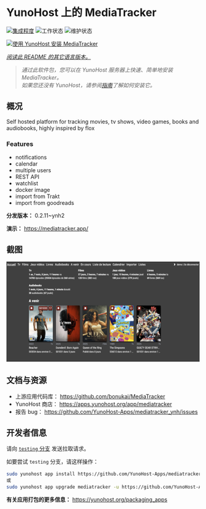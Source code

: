 <!--
注意：此 README 由 <https://github.com/YunoHost/apps/tree/master/tools/readme_generator> 自动生成
请勿手动编辑。
-->

# YunoHost 上的 MediaTracker

[![集成程度](https://apps.yunohost.org/badge/integration/mediatracker)](https://ci-apps.yunohost.org/ci/apps/mediatracker/)
![工作状态](https://apps.yunohost.org/badge/state/mediatracker)
![维护状态](https://apps.yunohost.org/badge/maintained/mediatracker)

[![使用 YunoHost 安装 MediaTracker](https://install-app.yunohost.org/install-with-yunohost.svg)](https://install-app.yunohost.org/?app=mediatracker)

*[阅读此 README 的其它语言版本。](./ALL_README.md)*

> *通过此软件包，您可以在 YunoHost 服务器上快速、简单地安装 MediaTracker。*  
> *如果您还没有 YunoHost，请参阅[指南](https://yunohost.org/install)了解如何安装它。*

## 概况

Self hosted platform for tracking movies, tv shows, video games, books and audiobooks, highly inspired by flox

### Features

- notifications
- calendar
- multiple users
- REST API
- watchlist
- docker image
- import from Trakt
- import from goodreads


**分发版本：** 0.2.11~ynh2

**演示：** <https://mediatracker.app/>

## 截图

![MediaTracker 的截图](./doc/screenshots/screenshot.png)

## 文档与资源

- 上游应用代码库： <https://github.com/bonukai/MediaTracker>
- YunoHost 商店： <https://apps.yunohost.org/app/mediatracker>
- 报告 bug： <https://github.com/YunoHost-Apps/mediatracker_ynh/issues>

## 开发者信息

请向 [`testing` 分支](https://github.com/YunoHost-Apps/mediatracker_ynh/tree/testing) 发送拉取请求。

如要尝试 `testing` 分支，请这样操作：

```bash
sudo yunohost app install https://github.com/YunoHost-Apps/mediatracker_ynh/tree/testing --debug
或
sudo yunohost app upgrade mediatracker -u https://github.com/YunoHost-Apps/mediatracker_ynh/tree/testing --debug
```

**有关应用打包的更多信息：** <https://yunohost.org/packaging_apps>
